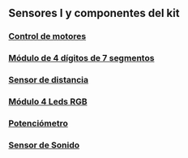 ## Sensores I y componentes del kit

### [Control de motores](../Fichas/ControlMotores.md)

### [Módulo de 4 dígitos de 7 segmentos](./7Segmentos.md)

### [Sensor de distancia](../Fichas/SensorDistancia.md)

### [Módulo 4 Leds RGB](../Fichas/4LedsRGB.md)

### [Potenciómetro](../Fichas/Potenciometro.md)

### [Sensor de Sonido](../Fichas/SensorSonido.md)
